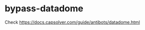 # bypass-datadome
Check https://docs.capsolver.com/guide/antibots/datadome.html
                                                        